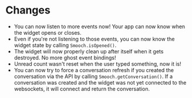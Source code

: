# Changes
- You can now listen to more events now! Your app can now know when the widget opens or closes.
- Even if you're not listening to those events, you can now know the widget state by calling `Smooch.isOpened()`.
- The widget will now properly clean up after itself when it gets destroyed. No more ghost event bindings!
- Unread count wasn't reset when the user typed something, now it is!
- You can now try to force a conversation refresh if you created the conversation via the API by calling `Smooch.getConversation()`. If a conversation was created and the widget was not yet connected to the websockets, it will connect and return the conversation.
